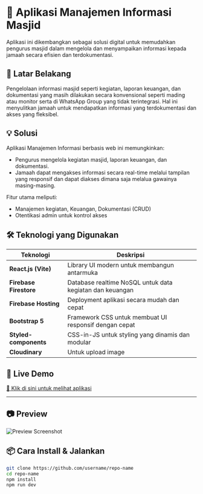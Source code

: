 # 🕌 Aplikasi Manajemen Informasi Masjid

Aplikasi ini dikembangkan sebagai solusi digital untuk memudahkan pengurus masjid dalam mengelola dan menyampaikan informasi kepada jamaah secara efisien dan terdokumentasi.

## 📌 Latar Belakang

Pengelolaan informasi masjid seperti kegiatan, laporan keuangan, dan dokumentasi yang masih dilakukan secara konvensional seperti mading atau monitor serta di WhatsApp Group yang tidak terintegrasi. Hal ini menyulitkan jamaah untuk mendapatkan informasi yang terdokumentasi dan akses yang fleksibel.

## 💡 Solusi

Aplikasi Manajemen Informasi berbasis web ini memungkinkan:
- Pengurus mengelola kegiatan masjid, laporan keuangan, dan dokumentasi.
- Jamaah dapat mengakses informasi secara real-time melalui tampilan yang responsif dan dapat diakses dimana saja melalua gawainya masing-masing.

Fitur utama meliputi:
- Manajemen kegiatan, Keuangan, Dokumentasi (CRUD)
- Otentikasi admin untuk kontrol akses

## 🛠️ Teknologi yang Digunakan

| Teknologi | Deskripsi |
|----------|-----------|
| **React.js (Vite)** | Library UI modern untuk membangun antarmuka |
| **Firebase Firestore** | Database realtime NoSQL untuk data kegiatan dan keuangan |
| **Firebase Hosting** | Deployment aplikasi secara mudah dan cepat |
| **Bootstrap 5** | Framework CSS untuk membuat UI responsif dengan cepat |
| **Styled-components** | CSS-in-JS untuk styling yang dinamis dan modular |
| **Cloudinary** | Untuk upload image |

## 🚀 Live Demo

[🔗 Klik di sini untuk melihat aplikasi](https://tugas-akhir-cb398.web.app)

---

## 📷 Preview
![Preview Screenshot](https://res.cloudinary.com/duf0h440m/image/upload/v1751356649/Screenshot_2025-07-01_145536_wxhoq7.png)

## 📦 Cara Install & Jalankan

```bash
git clone https://github.com/username/repo-name
cd repo-name
npm install
npm run dev